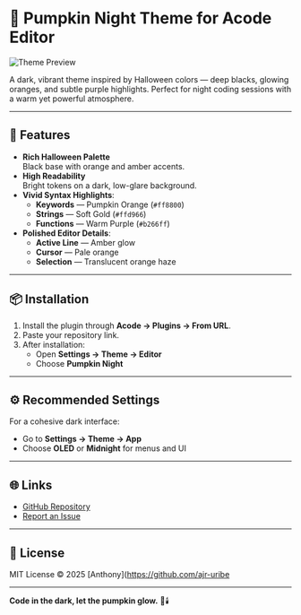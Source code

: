 # 🎃 Pumpkin Night Theme for Acode Editor

![Theme Preview](TU_URL_AQUI)

A dark, vibrant theme inspired by Halloween colors — deep blacks, glowing oranges, and subtle purple highlights. Perfect for night coding sessions with a warm yet powerful atmosphere.

---

## 🧡 Features

-   **Rich Halloween Palette**  
    Black base with orange and amber accents.
-   **High Readability**  
    Bright tokens on a dark, low-glare background.
-   **Vivid Syntax Highlights**:
    -   **Keywords** — Pumpkin Orange (`#ff8800`)
    -   **Strings** — Soft Gold (`#ffd966`)
    -   **Functions** — Warm Purple (`#b266ff`)
-   **Polished Editor Details**:
    -   **Active Line** — Amber glow
    -   **Cursor** — Pale orange
    -   **Selection** — Translucent orange haze

---

## 📦 Installation

1. Install the plugin through **Acode → Plugins → From URL**.
2. Paste your repository link.
3. After installation:
    - Open **Settings → Theme → Editor**
    - Choose **Pumpkin Night**

---

## ⚙️ Recommended Settings

For a cohesive dark interface:

-   Go to **Settings → Theme → App**
-   Choose **OLED** or **Midnight** for menus and UI

---

## 🌐 Links

-   [GitHub Repository](https://github.com/ajr-uribe/acode-theme-pumpkin-night)
-   [Report an Issue](https://github.com/ajr-uribe/acode-theme-pumpkin-night/issues)

---

## 📜 License

MIT License © 2025 [Anthony](https://github.com/ajr-uribe

---

**Code in the dark, let the pumpkin glow.** 🎃🕯️
